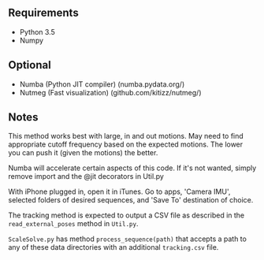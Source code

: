 Requirements
------------
 - Python 3.5
 - Numpy

Optional
--------
 - Numba (Python JIT compiler) (numba.pydata.org/)
 - Nutmeg (Fast visualization) (github.com/kitizz/nutmeg/)

Notes
-----
This method works best with large, in and out motions. May need to find appropriate cutoff frequency based on the expected motions. The lower you can push it (given the motions) the better.

Numba will accelerate certain aspects of this code. If it's not wanted, simply remove import and the @jit decorators in Util.py

With iPhone plugged in, open it in iTunes. Go to apps, 'Camera IMU', selected folders of desired sequences, and 'Save To' destination of choice.

The tracking method is expected to output a CSV file as described in the `read_external_poses` method in `Util.py`.

`ScaleSolve.py` has method `process_sequence(path)` that accepts a path to any of these data directories with an additional `tracking.csv` file.
